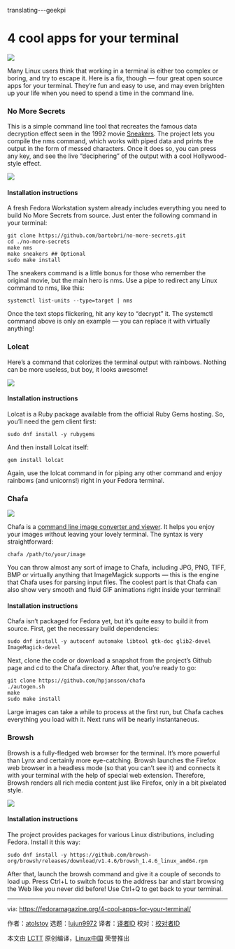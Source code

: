 translating---geekpi

4 cool apps for your terminal
======

![](https://fedoramagazine.org/wp-content/uploads/2018/07/terminal4cool-816x345.jpg)

Many Linux users think that working in a terminal is either too complex or boring, and try to escape it. Here is a fix, though — four great open source apps for your terminal. They’re fun and easy to use, and may even brighten up your life when you need to spend a time in the command line.

### No More Secrets

This is a simple command line tool that recreates the famous data decryption effect seen in the 1992 movie [Sneakers][1]. The project lets you compile the nms command, which works with piped data and prints the output in the form of messed characters. Once it does so, you can press any key, and see the live “deciphering” of the output with a cool Hollywood-style effect.

![][2]

#### Installation instructions

A fresh Fedora Workstation system already includes everything you need to build No More Secrets from source. Just enter the following command in your terminal:
```
git clone https://github.com/bartobri/no-more-secrets.git
cd ./no-more-secrets
make nms
make sneakers ## Optional
sudo make install

```

The sneakers command is a little bonus for those who remember the original movie, but the main hero is nms. Use a pipe to redirect any Linux command to nms, like this:
```
systemctl list-units --type=target | nms

```

Once the text stops flickering, hit any key to “decrypt” it. The systemctl command above is only an example — you can replace it with virtually anything!

### Lolcat

Here’s a command that colorizes the terminal output with rainbows. Nothing can be more useless, but boy, it looks awesome!

![][3]

#### Installation instructions

Lolcat is a Ruby package available from the official Ruby Gems hosting. So, you’ll need the gem client first:
```
sudo dnf install -y rubygems

```

And then install Lolcat itself:
```
gem install lolcat

```

Again, use the lolcat command in for piping any other command and enjoy rainbows (and unicorns!) right in your Fedora terminal.

### Chafa

![][4]

Chafa is a [command line image converter and viewer][5]. It helps you enjoy your images without leaving your lovely terminal. The syntax is very straightforward:
```
chafa /path/to/your/image

```

You can throw almost any sort of image to Chafa, including JPG, PNG, TIFF, BMP or virtually anything that ImageMagick supports — this is the engine that Chafa uses for parsing input files. The coolest part is that Chafa can also show very smooth and fluid GIF animations right inside your terminal!

#### Installation instructions

Chafa isn’t packaged for Fedora yet, but it’s quite easy to build it from source. First, get the necessary build dependencies:
```
sudo dnf install -y autoconf automake libtool gtk-doc glib2-devel ImageMagick-devel

```

Next, clone the code or download a snapshot from the project’s Github page and cd to the Chafa directory. After that, you’re ready to go:
```
git clone https://github.com/hpjansson/chafa
./autogen.sh
make
sudo make install

```

Large images can take a while to process at the first run, but Chafa caches everything you load with it. Next runs will be nearly instantaneous.

### Browsh

Browsh is a fully-fledged web browser for the terminal. It’s more powerful than Lynx and certainly more eye-catching. Browsh launches the Firefox web browser in a headless mode (so that you can’t see it) and connects it with your terminal with the help of special web extension. Therefore, Browsh renders all rich media content just like Firefox, only in a bit pixelated style.

![][6]

#### Installation instructions

The project provides packages for various Linux distributions, including Fedora. Install it this way:
```
sudo dnf install -y https://github.com/browsh-org/browsh/releases/download/v1.4.6/browsh_1.4.6_linux_amd64.rpm

```

After that, launch the browsh command and give it a couple of seconds to load up. Press Ctrl+L to switch focus to the address bar and start browsing the Web like you never did before! Use Ctrl+Q to get back to your terminal.


--------------------------------------------------------------------------------

via: https://fedoramagazine.org/4-cool-apps-for-your-terminal/

作者：[atolstoy][a]
选题：[lujun9972](https://github.com/lujun9972)
译者：[译者ID](https://github.com/译者ID)
校对：[校对者ID](https://github.com/校对者ID)

本文由 [LCTT](https://github.com/LCTT/TranslateProject) 原创编译，[Linux中国](https://linux.cn/) 荣誉推出

[a]:https://fedoramagazine.org/author/atolstoy/
[1]:https://www.imdb.com/title/tt0105435/
[2]:https://fedoramagazine.org/wp-content/uploads/2018/07/nms.gif
[3]:https://fedoramagazine.org/wp-content/uploads/2018/07/lolcat.png
[4]:https://fedoramagazine.org/wp-content/uploads/2018/07/sir.gif
[5]:https://hpjansson.org/chafa/
[6]:https://fedoramagazine.org/wp-content/uploads/2018/07/browsh.png
